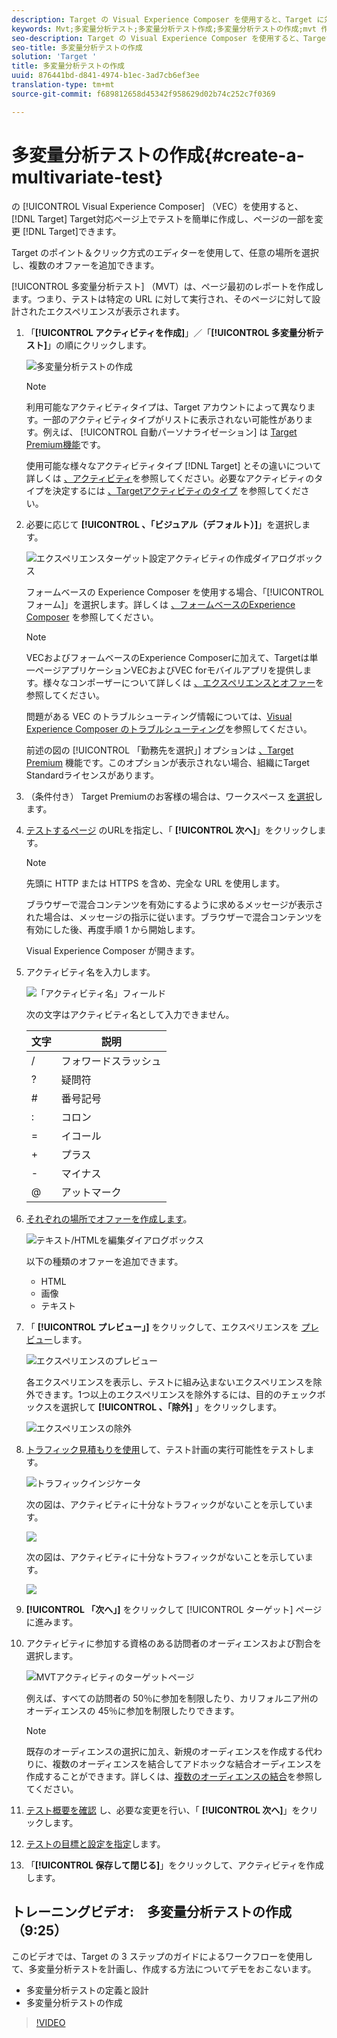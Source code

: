 ```yaml
---
description: Target の Visual Experience Composer を使用すると、Target に対応したページで適切なテストを作成し、Target 内でページの一部を変更する作業が簡単におこなえます。
keywords: Mvt;多変量分析テスト;多変量分析テスト作成;多変量分析テストの作成;mvt 作成;mvt 作成中;mvt の方法;多変量分析テスト方法
seo-description: Target の Visual Experience Composer を使用すると、Target に対応したページで適切なテストを作成し、Target 内でページの一部を変更する作業が簡単におこなえます。
seo-title: 多変量分析テストの作成
solution: 'Target '
title: 多変量分析テストの作成
uuid: 876441bd-d841-4974-b1ec-3ad7cb6ef3ee
translation-type: tm+mt
source-git-commit: f689812658d45342f958629d02b74c252c7f0369

---
```



# 多変量分析テストの作成{#create-a-multivariate-test}

の [!UICONTROL Visual Experience Composer] （VEC）を使用すると、 [!DNL Target] Target対応ページ上でテストを簡単に作成し、ページの一部を変更 [!DNL Target]できます。

Target のポイント＆クリック方式のエディターを使用して、任意の場所を選択し、複数のオファーを追加できます。

[!UICONTROL 多変量分析テスト] （MVT）は、ページ最初のレポートを作成します。つまり、テストは特定の URL に対して実行され、そのページに対して設計されたエクスペリエンスが表示されます。

1. 「**[!UICONTROL アクティビティを作成]**」／「**[!UICONTROL 多変量分析テスト]**」の順にクリックします。

   ![多変量分析テストの作成](/help/c-activities/c-multivariate-testing/t-create-multivariate-test/assets/create-multivariate.png)

   >[!NOTE]
   >
   >利用可能なアクティビティタイプは、Target アカウントによって異なります。一部のアクティビティタイプがリストに表示されない可能性があります。例えば、 [!UICONTROL 自動パーソナライゼーション] は [Target Premium機能](/help/c-intro/intro.md#premium)です。
   >
   >使用可能な様々なアクティビティタイプ [!DNL Target] とその違いについて詳しくは [、アクティビティ](../../../c-activities/activities.md#concept_D317A95A1AB54674BA7AB65C7985BA03)を参照してください。必要なアクティビティのタイプを決定するには [、Targetアクティビティのタイプ](/help/c-activities/target-activities-guide.md) を参照してください。

1. 必要に応じて **[!UICONTROL 、「ビジュアル（デフォルト）]**」を選択します。

   ![エクスペリエンスターゲット設定アクティビティの作成ダイアログボックス](/help/c-activities/t-experience-target/t-xt-create/assets/form_url-new.png)

   フォームベースの Experience Composer を使用する場合、「[!UICONTROL フォーム]」を選択します。詳しくは [、フォームベースのExperience Composer](/help/c-experiences/form-experience-composer.md) を参照してください。

   >[!NOTE]
   >
   >VECおよびフォームベースのExperience Composerに加えて、Targetは単一ページアプリケーションVECおよびVEC forモバイルアプリを提供します。様々なコンポーザーについて詳しくは [、エクスペリエンスとオファー](/help/c-experiences/experiences.md)を参照してください。
   >
   >問題がある VEC のトラブルシューティング情報については、[Visual Experience Composer のトラブルシューティング](/help/c-experiences/c-visual-experience-composer/r-troubleshoot-composer/troubleshoot-composer.md)を参照してください。
   >
   >前述の図の [!UICONTROL 「勤務先を選択」] オプションは [、Target Premium](/help/c-intro/intro.md) 機能です。このオプションが表示されない場合、組織にTarget Standardライセンスがあります。

1. （条件付き） Target Premiumのお客様の場合は、ワークスペース [を選択](/help/administrating-target/c-user-management/property-channel/property-channel.md)します。

1. [テストするページ](../../../c-activities/c-multivariate-testing/t-create-multivariate-test/url.md#concept_C12E4A85FF3B4E518E3110F6CF1AF9C0) のURLを指定し、「 **[!UICONTROL 次へ]**」をクリックします。

   >[!NOTE]
   >
   >先頭に HTTP または HTTPS を含め、完全な URL を使用します。

   ブラウザーで混合コンテンツを有効にするように求めるメッセージが表示された場合は、メッセージの指示に従います。ブラウザーで混合コンテンツを有効にした後、再度手順 1 から開始します。

   Visual Experience Composer が開きます。

1. アクティビティ名を入力します。

   ![「アクティビティ名」フィールド](/help/c-activities/c-multivariate-testing/t-create-multivariate-test/assets/activityname.png)

   次の文字はアクティビティ名として入力できません。

   | 文字 | 説明 |
   |--- |--- |
   | / | フォワードスラッシュ |
   | ? | 疑問符 |
   | # | 番号記号 |
   | : | コロン |
   | = | イコール |
   | + | プラス |
   | - | マイナス |
   | @ | アットマーク |

1. [それぞれの場所でオファーを作成します](../../../c-activities/c-multivariate-testing/t-create-multivariate-test/add-offers.md#concept_DCE6B45C30F7419B8EC17AFDEE8D8AA6)。

   ![テキスト/HTMLを編集ダイアログボックス](/help/c-activities/c-multivariate-testing/t-create-multivariate-test/assets/editoffers.png)

   以下の種類のオファーを追加できます。

   * HTML
   * 画像
   * テキスト

1. 「 **[!UICONTROL プレビュー」]** をクリックして、エクスペリエンスを [プレビュー](/help/c-activities/c-multivariate-testing/t-create-multivariate-test/preview-experiences.md)します。

   ![エクスペリエンスのプレビュー](/help/c-activities/c-multivariate-testing/t-create-multivariate-test/assets/preview-mvt.png)

   各エクスペリエンスを表示し、テストに組み込まないエクスペリエンスを除外できます。1つ以上のエクスペリエンスを除外するには、目的のチェックボックスを選択して **[!UICONTROL 、「除外]** 」をクリックします。

   ![エクスペリエンスの除外](/help/c-activities/c-multivariate-testing/t-create-multivariate-test/assets/preview-mvt-exclude.png)

1. [トラフィック見積もりを使用](../../../c-activities/c-multivariate-testing/t-create-multivariate-test/traffic-estimator.md#task_71AA6922AFD447EA8C5E610A78ABA714)して、テスト計画の実行可能性をテストします。

   ![トラフィックインジケータ](/help/c-activities/c-multivariate-testing/t-create-multivariate-test/assets/mvt-traffic-indicator.png)

   次の図は、アクティビティに十分なトラフィックがないことを示しています。

   ![](assets/estimator.png)

   次の図は、アクティビティに十分なトラフィックがないことを示しています。

   ![](assets/estimator2.png)

1. **[!UICONTROL 「次へ」]** をクリックして [!UICONTROL ターゲット] ページに進みます。

1. アクティビティに参加する資格のある訪問者のオーディエンスおよび割合を選択します。

   ![MVTアクティビティのターゲットページ](/help/c-activities/c-multivariate-testing/t-create-multivariate-test/assets/mvt_audperc.png)

   例えば、すべての訪問者の 50％に参加を制限したり、カリフォルニア州のオーディエンスの 45％に参加を制限したりできます。

   >[!NOTE]
   >
   >既存のオーディエンスの選択に加え、新規のオーディエンスを作成する代わりに、複数のオーディエンスを結合してアドホックな結合オーディエンスを作成することができます。詳しくは、[複数のオーディエンスの結合](../../../c-target/combining-multiple-audiences.md#concept_A7386F1EA4394BD2AB72399C225981E5)を参照してください。

1. [テスト概要を確認](../../../c-activities/c-multivariate-testing/t-create-multivariate-test/test-summary.md#reference_971AB225963A4DC18EEB5B0E20F0A4A7) し、必要な変更を行い、「 **[!UICONTROL 次へ]**」をクリックします。

1. [テストの目標と設定を指定](../../../c-activities/c-multivariate-testing/t-create-multivariate-test/goals-and-settings.md#reference_B25389FD6F3A4989801E740364B089CC)します。

1. 「**[!UICONTROL 保存して閉じる]**」をクリックして、アクティビティを作成します。

## トレーニングビデオ:　多変量分析テストの作成（9:25）

このビデオでは、Target の 3 ステップのガイドによるワークフローを使用して、多変量分析テストを計画し、作成する方法についてデモをおこないます。

* 多変量分析テストの定義と設計
* 多変量分析テストの作成

>[!VIDEO](https://video.tv.adobe.com/v/17395?captions=jpn)
